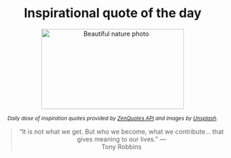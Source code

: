 
<div align="center">

# Inspirational quote of the day

<img src="./data/photo.jpeg" alt="Beautiful nature photo" width="320" height="180">

<sub><i>Daily dose of inspiration quotes provided by [ZenQuotes API](https://zenquotes.io/) and images by [Unsplash](https://unsplash.com/).</i></sub>


<blockquote>&ldquo;It is not what we get. But who we become, what we contribute... that gives meaning to our lives.&rdquo; &mdash; <footer>Tony Robbins</footer></blockquote>

</div>
